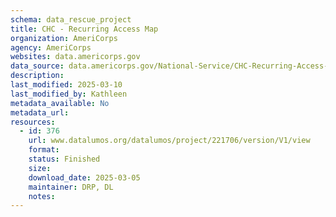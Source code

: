 ```yaml
---
schema: data_rescue_project 
title: CHC - Recurring Access Map
organization: AmeriCorps
agency: AmeriCorps
websites: data.americorps.gov
data_source: data.americorps.gov/National-Service/CHC-Recurring-Access-Map/45et-2j4c
description: 
last_modified: 2025-03-10
last_modified_by: Kathleen
metadata_available: No
metadata_url: 
resources:
  - id: 376
    url: www.datalumos.org/datalumos/project/221706/version/V1/view
    format: 
    status: Finished
    size: 
    download_date: 2025-03-05
    maintainer: DRP, DL
    notes: 
---
```


